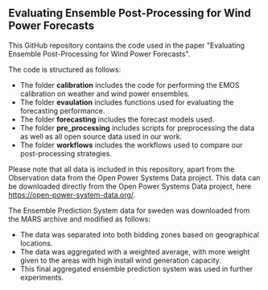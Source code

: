 ## Evaluating Ensemble Post-Processing for Wind Power Forecasts

This GitHub repository contains the code used in the paper "Evaluating Ensemble Post-Processing for Wind Power Forecasts".



The code is structured as follows:

- The folder **calibration** includes the code for performing the EMOS calibration on weather and wind power ensembles.
- The folder **evaulation** includes functions used for evaluating the forecasting performance.
- The folder **forecasting** includes the forecast models used.
- The folder **pre_processing** includes scripts for preprocessing the data as well as all open source data used in our work.
- The folder **workflows** includes the workflows used to compare our post-processing strategies.



Please note that all data is included in this repository, apart from the Observation data from the Open Power Systems Data project. This data can be downloaded directly from the Open Power Systems Data project, here https://open-power-system-data.org/. 

The Ensemble Prediction System data for sweden was downloaded from the MARS archive and modified as follows:
- The data was separated into both bidding zones based on geographical locations.
- The data was aggregated with a weighted average, with more weight given to the areas with high install wind generation capacity.
- This final aggregated ensemble prediction system was used in further experiments.
